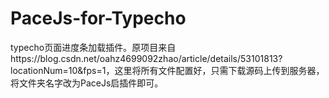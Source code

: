 # PaceJs-for-Typecho
typecho页面进度条加载插件。原项目来自https://blog.csdn.net/oahz4699092zhao/article/details/53101813?locationNum=10&fps=1，这里将所有文件配置好，只需下载源码上传到服务器，将文件夹名字改为PaceJs启插件即可。
